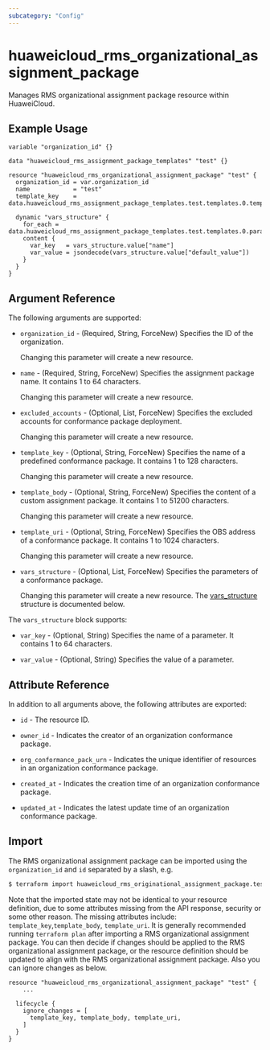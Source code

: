 ```yaml
---
subcategory: "Config"
---
```


# huaweicloud_rms_organizational_assignment_package

Manages RMS organizational assignment package resource within HuaweiCloud.

## Example Usage

```hcl
variable "organization_id" {}

data "huaweicloud_rms_assignment_package_templates" "test" {}

resource "huaweicloud_rms_organizational_assignment_package" "test" {
  organization_id = var.organization_id
  name            = "test"
  template_key    = data.huaweicloud_rms_assignment_package_templates.test.templates.0.template_key

  dynamic "vars_structure" {
    for_each = data.huaweicloud_rms_assignment_package_templates.test.templates.0.parameters
    content {
      var_key   = vars_structure.value["name"]
      var_value = jsondecode(vars_structure.value["default_value"])
    }
  }
}
```

## Argument Reference

The following arguments are supported:

* `organization_id` - (Required, String, ForceNew) Specifies the ID of the organization.

  Changing this parameter will create a new resource.

* `name` - (Required, String, ForceNew) Specifies the assignment package name. It contains 1 to 64 characters.

  Changing this parameter will create a new resource.

* `excluded_accounts` - (Optional, List, ForceNew) Specifies the excluded accounts for conformance package deployment.

  Changing this parameter will create a new resource.

* `template_key` - (Optional, String, ForceNew) Specifies the name of a predefined conformance package. It contains 1 to
  128 characters.

  Changing this parameter will create a new resource.

* `template_body` - (Optional, String, ForceNew) Specifies the content of a custom assignment package. It contains 1 to
  51200 characters.

  Changing this parameter will create a new resource.

* `template_uri` - (Optional, String, ForceNew) Specifies the OBS address of a conformance package. It contains 1 to
  1024 characters.

  Changing this parameter will create a new resource.

* `vars_structure` - (Optional, List, ForceNew) Specifies the parameters of a conformance package.

  Changing this parameter will create a new resource.
The [vars_structure](#OrgAssignmentPackage_VarStructure) structure is documented below.

<a name="OrgAssignmentPackage_VarStructure"></a>
The `vars_structure` block supports:

* `var_key` - (Optional, String) Specifies the name of a parameter. It contains 1 to 64 characters.

* `var_value` - (Optional, String) Specifies the value of a parameter.

## Attribute Reference

In addition to all arguments above, the following attributes are exported:

* `id` - The resource ID.

* `owner_id` - Indicates the creator of an organization conformance package.

* `org_conformance_pack_urn` - Indicates the unique identifier of resources in an organization conformance package.

* `created_at` - Indicates the creation time of an organization conformance package.

* `updated_at` - Indicates the latest update time of an organization conformance package.

## Import

The RMS organizational assignment package can be imported using the `organization_id` and `id` separated by a slash, e.g.

```bash
$ terraform import huaweicloud_rms_originational_assignment_package.test <organization_id>/<id>
```

Note that the imported state may not be identical to your resource definition, due to some attributes missing from the
API response, security or some other reason. The missing attributes include: `template_key`,`template_body`,
`template_uri`. It is generally recommended running `terraform plan` after importing a RMS organizational assignment
package. You can then decide if changes should be applied to the RMS organizational assignment package, or the resource
definition should be updated to align with the RMS organizational assignment package. Also you can ignore changes as below.

```hcl
resource "huaweicloud_rms_organizational_assignment_package" "test" {
    ...

  lifecycle {
    ignore_changes = [
      template_key, template_body, template_uri,
    ]
  }
}
```
